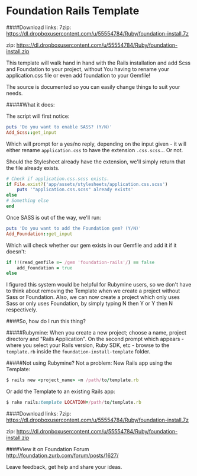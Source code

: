 Foundation Rails Template
=========================

####Download links:
7zip: https://dl.dropboxusercontent.com/u/55554784/Ruby/foundation-install.7z

zip: https://dl.dropboxusercontent.com/u/55554784/Ruby/foundation-install.zip

This template will walk hand in hand with the Rails installation and add Scss and Foundation to your project, without You having to rename your application.css file or even add foundation to your Gemfile!

The source is documented so you can easily change things to suit your needs.

#####What it does:

The script will first notice:
``` ruby
puts 'Do you want to enable SASS? (Y/N)'
Add_Scss::get_input
```
Which will prompt for a yes/no reply, depending on the input given - it will either rename `application.css` to have the extension `.css.scss`... Or not.

Should the Stylesheet already have the extension, we'll simply return that the file already exists.
``` ruby
# Check if application.css.scss exists.
if File.exist?('app/assets/stylesheets/application.css.scss')
	puts '"application.css.scss" already exists'
else
# Something else
end
```

Once SASS is out of the way, we'll run:
``` ruby
puts 'Do you want to add the Foundation gem? (Y/N)'
Add_Foundation::get_input
```
Which will check whether our gem exists in our Gemfile and add it if it doesn't:
``` ruby
if !!(read_gemfile =~ /gem 'foundation-rails'/) == false
	add_foundation = true
else
```

I figured this system would be helpful for Rubymine users, so we don't have to think about removing the Template when we create a project without Sass or Foundation.
Also, we can now create a project which only uses Sass or only uses Foundation, by simply typing N then Y or Y then N respectively.


####So, how do I run this thing?

#####Rubymine:
When you create a new project; choose a name, project directory and "Rails Application".
On the second prompt which appears - where you select your Rails version, Ruby SDK, etc - browse to the `template.rb` inside the `foundation-install-template` folder.


#####Not using Rubymine? Not a problem:
New Rails app using the Template:
``` ruby
$ rails new <project_name> -m /path/to/template.rb
```

Or add the Template to an existing Rails app:
``` ruby
$ rake rails:template LOCATION=/path/to/template.rb
```

####Download links:
7zip: https://dl.dropboxusercontent.com/u/55554784/Ruby/foundation-install.7z

zip: https://dl.dropboxusercontent.com/u/55554784/Ruby/foundation-install.zip




####View it on Foundation Forum
http://foundation.zurb.com/forum/posts/1627/

Leave feedback, get help and share your ideas.
